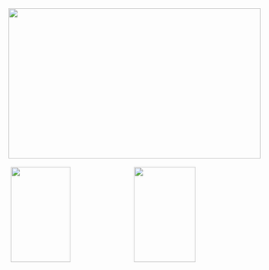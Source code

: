<img src="https://media.giphy.com/media/ekjmhJUGHJm7FC4Juo/giphy-downsized.gif" width="100%" height="300">
<br></br>
<p style="float: center; margin:0 5px;">
	<img height="190px" src="https://github-readme-stats.vercel.app/api?username=SotirisKar&show_icons=true&theme=radical" style="width:49%;">
	<img height="190px" src="https://github-readme-stats.vercel.app/api/top-langs/?username=SotirisKar&show_icons=true&langs_count=10&layout=compact&theme=radical" style="width:50%;">
</p>
